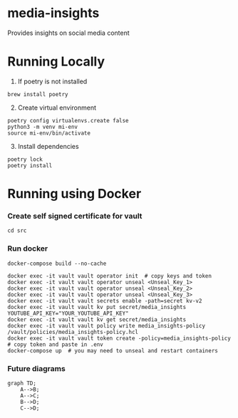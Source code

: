 # media-insights
Provides insights on social media content

# Running Locally

1. If poetry is not installed
```
brew install poetry
```
2. Create virtual environment
```
poetry config virtualenvs.create false
python3 -m venv mi-env
source mi-env/bin/activate
```
3. Install dependencies
```
poetry lock
poetry install
```

# Running using Docker

### Create self signed certificate for vault
```
cd src
```

### Run docker
```
docker-compose build --no-cache

docker exec -it vault vault operator init  # copy keys and token
docker exec -it vault vault operator unseal <Unseal_Key_1>
docker exec -it vault vault operator unseal <Unseal_Key_2>
docker exec -it vault vault operator unseal <Unseal_Key_3>
docker exec -it vault vault secrets enable -path=secret kv-v2
docker exec -it vault vault kv put secret/media_insights YOUTUBE_API_KEY="YOUR_YOUTUBE_API_KEY"
docker exec -it vault vault kv get secret/media_insights
docker exec -it vault vault policy write media_insights-policy /vault/policies/media_insights-policy.hcl
docker exec -it vault vault token create -policy=media_insights-policy  # copy token and paste in .env
docker-compose up  # you may need to unseal and restart containers
```



### Future diagrams
```mermaid
graph TD;
    A-->B;
    A-->C;
    B-->D;
    C-->D;
```